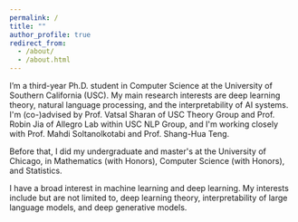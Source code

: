 ```yaml
---
permalink: /
title: ""
author_profile: true
redirect_from: 
  - /about/
  - /about.html
---
```


I’m a third-year Ph.D. student in Computer Science at the University of Southern California (USC). My main research interests are deep learning theory, natural language processing, and the interpretability of AI systems. I'm (co-)advised by Prof. Vatsal Sharan of USC Theory Group and Prof. Robin Jia of Allegro Lab within USC NLP Group, and I'm working closely with Prof. Mahdi Soltanolkotabi and Prof. Shang-Hua Teng.

Before that, I did my undergraduate and master's at the University of Chicago, in Mathematics (with Honors), Computer Science (with Honors), and Statistics. 

I have a broad interest in machine learning and deep learning. My interests include but are not limited to, deep learning theory, interpretability of large language models, and deep generative models.